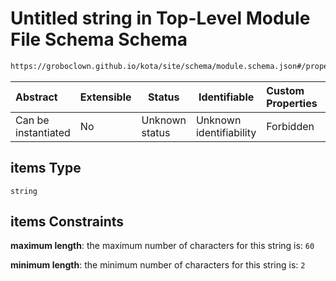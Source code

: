 # Untitled string in Top-Level Module File Schema Schema

```txt
https://groboclown.github.io/kota/site/schema/module.schema.json#/properties/authors/items
```




| Abstract            | Extensible | Status         | Identifiable            | Custom Properties | Additional Properties | Access Restrictions | Defined In                                                                                 |
| :------------------ | ---------- | -------------- | ----------------------- | :---------------- | --------------------- | ------------------- | ------------------------------------------------------------------------------------------ |
| Can be instantiated | No         | Unknown status | Unknown identifiability | Forbidden         | Allowed               | none                | [module.schema.json\*](../../../../docs/bin/out/module.schema.json "open original schema") |

## items Type

`string`

## items Constraints

**maximum length**: the maximum number of characters for this string is: `60`

**minimum length**: the minimum number of characters for this string is: `2`
